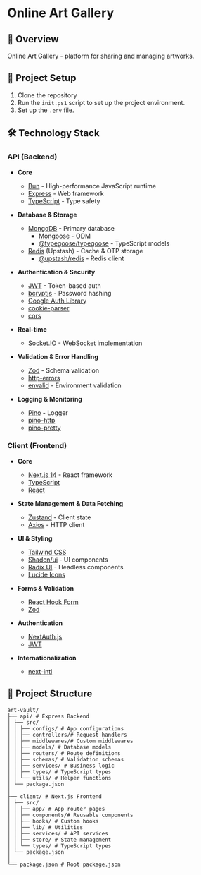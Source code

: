 # Online Art Gallery

## 🌟 Overview

Online Art Gallery - platform for sharing and managing artworks.

## 🌟 Project Setup

1. Clone the repository
2. Run the `init.ps1` script to set up the project environment.
3. Set up the `.env` file.

## 🛠 Technology Stack

### API (Backend)

-   **Core**

    -   [Bun](https://bun.sh) - High-performance JavaScript runtime
    -   [Express](https://expressjs.com) - Web framework
    -   [TypeScript](https://www.typescriptlang.org/) - Type safety

-   **Database & Storage**
    -   [MongoDB](https://www.mongodb.com) - Primary database
        -   [Mongoose](https://mongoosejs.com) - ODM
        -   [@typegoose/typegoose](https://typegoose.github.io/typegoose/) - TypeScript models
    -   [Redis](https://redis.io) (Upstash) - Cache & OTP storage
        -   [@upstash/redis](https://docs.upstash.com/redis) - Redis client

[//]: # '    - [ioredis](https://github.com/luin/ioredis) - Redis ORM'

-   **Authentication & Security**

    -   [JWT](https://jwt.io/) - Token-based auth
    -   [bcryptjs](https://github.com/dcodeIO/bcrypt.js) - Password hashing
    -   [Google Auth Library](https://github.com/googleapis/google-auth-library-nodejs)
    -   [cookie-parser](https://github.com/expressjs/cookie-parser)
    -   [cors](https://github.com/expressjs/cors)

-   **Real-time**

    -   [Socket.IO](https://socket.io) - WebSocket implementation

-   **Validation & Error Handling**

    -   [Zod](https://zod.dev) - Schema validation
    -   [http-errors](https://github.com/jshttp/http-errors)
    -   [envalid](https://github.com/af/envalid) - Environment validation

-   **Logging & Monitoring**
    -   [Pino](https://getpino.io) - Logger
    -   [pino-http](https://github.com/pinojs/pino-http)
    -   [pino-pretty](https://github.com/pinojs/pino-pretty)

### Client (Frontend)

-   **Core**

    -   [Next.js 14](https://nextjs.org) - React framework
    -   [TypeScript](https://www.typescriptlang.org/)
    -   [React](https://reactjs.org)

-   **State Management & Data Fetching**

    -   [Zustand](https://zustand-demo.pmnd.rs/) - Client state
    -   [Axios](https://axios-http.com) - HTTP client

-   **UI & Styling**

    -   [Tailwind CSS](https://tailwindcss.com)
    -   [Shadcn/ui](https://ui.shadcn.com) - UI components
    -   [Radix UI](https://www.radix-ui.com) - Headless components
    -   [Lucide Icons](https://lucide.dev)

-   **Forms & Validation**

    -   [React Hook Form](https://react-hook-form.com)
    -   [Zod](https://zod.dev)

-   **Authentication**

    -   [NextAuth.js](https://next-auth.js.org)
    -   [JWT](https://jwt.io/)

-   **Internationalization**
    -   [next-intl](https://next-intl-docs.vercel.app)

## 📁 Project Structure

```plaintext
art-vault/
├── api/ # Express Backend
│ ├── src/
│ │ ├── configs/ # App configurations
│ │ ├── controllers/# Request handlers
│ │ ├── middlewares/# Custom middlewares
│ │ ├── models/ # Database models
│ │ ├── routers/ # Route definitions
│ │ ├── schemas/ # Validation schemas
│ │ ├── services/ # Business logic
│ │ ├── types/ # TypeScript types
│ │ └── utils/ # Helper functions
│ └── package.json
│
├── client/ # Next.js Frontend
│ ├── src/
│ │ ├── app/ # App router pages
│ │ ├── components/# Reusable components
│ │ ├── hooks/ # Custom hooks
│ │ ├── lib/ # Utilities
│ │ ├── services/ # API services
│ │ ├── store/ # State management
│ │ └── types/ # TypeScript types
│ └── package.json
│
└── package.json # Root package.json
```

